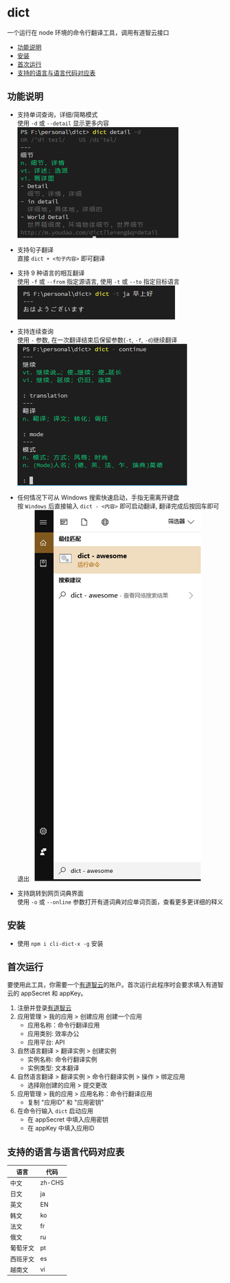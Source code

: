 # dict

一个运行在 node 环境的命令行翻译工具，调用有道智云接口

- [功能说明](https://github.com/xlfsummer/dict#功能说明)
- [安装](https://github.com/xlfsummer/dict#安装)
- [首次运行](https://github.com/xlfsummer/dict#首次运行)
- [支持的语言与语言代码对应表](https://github.com/xlfsummer/dict#支持的语言与语言代码对应表)

## 功能说明

- 支持单词查询，详细/简略模式  
使用 `-d` 或 `--detail` 显示更多内容  
![详细查询](https://github.com/xlfsummer/dict/blob/master/public/dict-detail-example.png) 

- 支持句子翻译  
直接 `dict + <句子内容>` 即可翻译

- 支持 9 种语言的相互翻译  
使用 `-f` 或 `--from` 指定源语言, 使用 `-t` 或 `--to` 指定目标语言  
![翻译语言](https://github.com/xlfsummer/dict/blob/master/public/dict-language.png) 

- 支持连续查询  
使用 `-` 参数, 在一次翻译结束后保留参数(`-t`, `-f`, `-d`)继续翻译  
![连续查询](https://github.com/xlfsummer/dict/blob/master/public/dict-continue.png) 

- 任何情况下可从 Windows 搜索快速启动，手指无需离开键盘  
按 `Windows` 后直接输入 `dict - <内容>` 即可启动翻译, 翻译完成后按回车即可退出  
![菜单启动](https://github.com/xlfsummer/dict/blob/master/public/dict-startmenu.png) 

- 支持跳转到网页词典界面  
使用 `-o` 或 `--online` 参数打开有道词典对应单词页面，查看更多更详细的释义

## 安装

- 使用 `npm i cli-dict-x -g` 安装

## 首次运行

要使用此工具，你需要一个[有道智云](http://ai.youdao.com/)的账户。首次运行此程序时会要求填入有道智云的 appSecret 和 appKey。

1. 注册并登录[有道智云](http://ai.youdao.com/)
2. 应用管理 > 我的应用 > 创建应用 创建一个应用
	- 应用名称：命令行翻译应用
	- 应用类别: 效率办公
	- 应用平台: API
3. 自然语言翻译 > 翻译实例 > 创建实例
	- 实例名称: 命令行翻译实例
	- 实例类型: 文本翻译
4. 自然语言翻译 > 翻译实例 > 命令行翻译实例 > 操作 > 绑定应用
	- 选择刚创建的应用 > 提交更改
5. 应用管理 > 我的应用 > 应用名称：命令行翻译应用
	- 复制 "应用ID" 和 "应用密钥"
6. 在命令行输入 `dict` 启动应用
	- 在 appSecret 中填入应用密钥
	- 在 appKey 中填入应用ID

## 支持的语言与语言代码对应表
语言		|代码
---|---
中文		|zh-CHS
日文		|ja
英文		|EN
韩文		|ko
法文		|fr
俄文		|ru
葡萄牙文	| pt
西班牙文	| es
越南文		| vi
